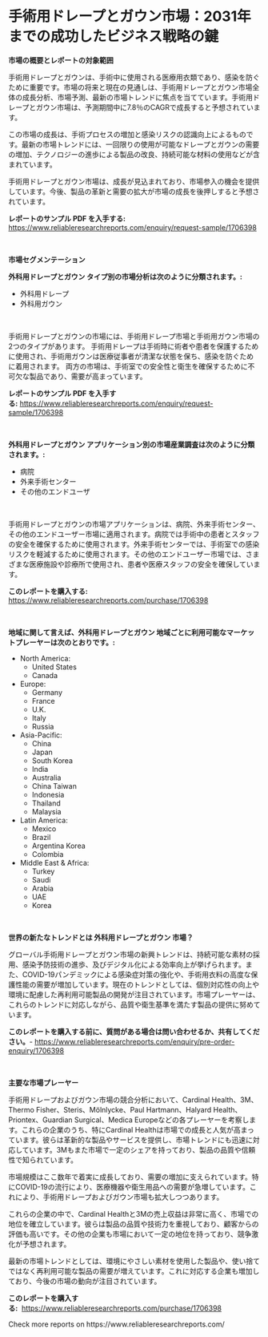 <p><h1>手術用ドレープとガウン市場：2031年までの成功したビジネス戦略の鍵</h1></p><p><strong>市場の概要とレポートの対象範囲</strong></p>
<p><p>手術用ドレープとガウンは、手術中に使用される医療用衣類であり、感染を防ぐために重要です。市場の将来と現在の見通しは、手術用ドレープとガウン市場全体の成長分析、市場予測、最新の市場トレンドに焦点を当てています。手術用ドレープとガウン市場は、予測期間中に7.8％のCAGRで成長すると予想されています。</p><p>この市場の成長は、手術プロセスの増加と感染リスクの認識向上によるものです。最新の市場トレンドには、一回限りの使用が可能なドレープとガウンの需要の増加、テクノロジーの進歩による製品の改良、持続可能な材料の使用などが含まれています。</p><p>手術用ドレープとガウン市場は、成長が見込まれており、市場参入の機会を提供しています。今後、製品の革新と需要の拡大が市場の成長を後押しすると予想されています。</p></p>
<p><strong>レポートのサンプル PDF を入手する:</strong> <a href="https://www.reliableresearchreports.com/enquiry/request-sample/1706398">https://www.reliableresearchreports.com/enquiry/request-sample/1706398</a></p>
<p>&nbsp;</p>
<p><strong>市場セグメンテーション</strong></p>
<p><strong>外科用ドレープとガウン タイプ別の市場分析は次のように分類されます。:</strong></p>
<p><ul><li>外科用ドレープ</li><li>外科用ガウン</li></ul></p>
<p>&nbsp;</p>
<p><p>手術用ドレープとガウンの市場には、手術用ドレープ市場と手術用ガウン市場の2つのタイプがあります。 手術用ドレープは手術時に術者や患者を保護するために使用され、手術用ガウンは医療従事者が清潔な状態を保ち、感染を防ぐために着用されます。 両方の市場は、手術室での安全性と衛生を確保するために不可欠な製品であり、需要が高まっています。</p></p>
<p><strong>レポートのサンプル PDF を入手する:</strong>&nbsp;<a href="https://www.reliableresearchreports.com/enquiry/request-sample/1706398">https://www.reliableresearchreports.com/enquiry/request-sample/1706398</a></p>
<p>&nbsp;</p>
<p><strong> 外科用ドレープとガウン アプリケーション別の市場産業調査は次のように分類されます。:</strong></p>
<p><ul><li>病院</li><li>外来手術センター</li><li>その他のエンドユーザ</li></ul></p>
<p>&nbsp;</p>
<p><p>手術用ドレープとガウンの市場アプリケーションは、病院、外来手術センター、その他のエンドユーザー市場に適用されます。病院では手術中の患者とスタッフの安全を確保するために使用されます。外来手術センターでは、手術室での感染リスクを軽減するために使用されます。その他のエンドユーザー市場では、さまざまな医療施設や診療所で使用され、患者や医療スタッフの安全を確保しています。</p></p>
<p><strong>このレポートを購入する:</strong>&nbsp; <a href="https://www.reliableresearchreports.com/purchase/1706398">https://www.reliableresearchreports.com/purchase/1706398</a></p>
<p>&nbsp;</p>
<p><strong>地域に関して言えば、外科用ドレープとガウン 地域ごとに利用可能なマーケットプレーヤーは次のとおりです。:</strong></p>
<p><ul>
    <li>
        North America:
        <ul>
            <li>United States</li>
            <li>Canada</li>
        </ul>
    </li>
    <li>
        Europe:
        <ul>
            <li>Germany</li>
            <li>France</li>
            <li>U.K.</li>
            <li>Italy</li>
            <li>Russia</li>
        </ul>
    </li>
    <li>
        Asia-Pacific:
        <ul>
            <li>China</li>
            <li>Japan</li>
            <li>South Korea</li>
            <li>India</li>
            <li>Australia</li>
            <li>China Taiwan</li>
            <li>Indonesia</li>
            <li>Thailand</li>
            <li>Malaysia</li>
        </ul>
    </li>
    <li>
        Latin America:
        <ul>
            <li>Mexico</li>
            <li>Brazil</li>
            <li>Argentina Korea</li>
            <li>Colombia</li>
        </ul>
    </li>
    <li>
        Middle East & Africa:
        <ul>
            <li>Turkey</li>
            <li>Saudi</li>
            <li>Arabia</li>
            <li>UAE</li>
            <li>Korea</li>
        </ul>
    </li>
    </ul></p>
<p>&nbsp;</p>
<p><strong>世界の新たなトレンドとは 外科用ドレープとガウン 市場？</strong></p>
<p><p>グローバル手術用ドレープとガウン市場の新興トレンドは、持続可能な素材の採用、感染予防技術の進歩、及びデジタル化による効率向上が挙げられます。また、COVID-19パンデミックによる感染症対策の強化や、手術用衣料の高度な保護性能の需要が増加しています。現在のトレンドとしては、個別対応性の向上や環境に配慮した再利用可能製品の開発が注目されています。市場プレーヤーは、これらのトレンドに対応しながら、品質や衛生基準を満たす製品の提供に努めています。</p></p>
<p><strong>このレポートを購入する前に、質問がある場合は問い合わせるか、共有してください。</strong>- <a href="https://www.reliableresearchreports.com/enquiry/pre-order-enquiry/1706398">https://www.reliableresearchreports.com/enquiry/pre-order-enquiry/1706398</a></p>
<p>&nbsp;</p>
<p><strong>主要な市場プレーヤー</strong></p>
<p><p>手術用ドレープおよびガウン市場の競合分析において、Cardinal Health、3M、Thermo Fisher、Steris、Mölnlycke、Paul Hartmann、Halyard Health、Priontex、Guardian Surgical、Medica Europeなどの各プレーヤーを考察します。これらの企業のうち、特にCardinal Healthは市場での成長と人気が高まっています。彼らは革新的な製品やサービスを提供し、市場トレンドにも迅速に対応しています。3Mもまた市場で一定のシェアを持っており、製品の品質や信頼性で知られています。</p><p>市場規模はここ数年で着実に成長しており、需要の増加に支えられています。特にCOVID-19の流行により、医療機器や衛生用品への需要が急増しています。これにより、手術用ドレープおよびガウン市場も拡大しつつあります。</p><p>これらの企業の中で、Cardinal Healthと3Mの売上収益は非常に高く、市場での地位を確立しています。彼らは製品の品質や技術力を重視しており、顧客からの評価も高いです。その他の企業も市場において一定の地位を持っており、競争激化が予想されます。</p><p>最新の市場トレンドとしては、環境にやさしい素材を使用した製品や、使い捨てではなく再利用可能な製品の需要が増えています。これに対応する企業も増加しており、今後の市場の動向が注目されています。</p></p>
<p><strong>このレポートを購入する:</strong>&nbsp;&nbsp;<a href="https://www.reliableresearchreports.com/purchase/1706398">https://www.reliableresearchreports.com/purchase/1706398</a></p>
<p>Check more reports on https://www.reliableresearchreports.com/</p>